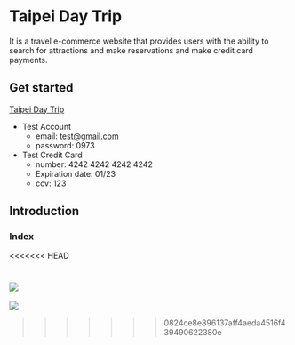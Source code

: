 # Taipei Day Trip
It is a travel e-commerce website that provides users with the ability to search for attractions and make reservations and make credit card payments.
## Get started
[Taipei Day Trip](http://35.174.219.25:3000/)
- Test Account
    - email: test@gmail.com
    - password: 0973
- Test Credit Card
    - number: 4242 4242 4242 4242
    - Expiration date: 01/23
    - ccv: 123
## Introduction
### Index
<<<<<<< HEAD

![](https://github.com/henry5720/taipei-day-trip-website/blob/develop/static/gif/login%20and%20payment.gif)
=======
![](https://github.com/henry5720/taipei-day-trip-website/blob/develop/static/gif/login%20and%20payment.gif)
>>>>>>> 0824ce8e896137aff4aeda4516f439490622380e
